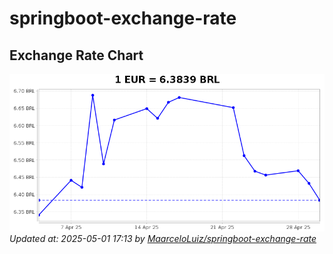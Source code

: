 # springboot-exchange-rate

<!-- EXCHANGE-RATE-START -->
## Exchange Rate Chart

![Exchange Rate Chart](charts/chart.png)*Updated at: 2025-05-01 17:13 by [MaarceloLuiz/springboot-exchange-rate](https://github.com/MaarceloLuiz/springboot-exchange-rate)*


<!-- EXCHANGE-RATE-END -->